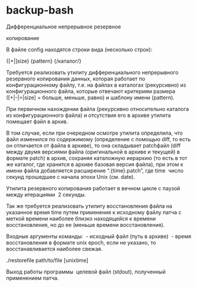 # backup-bash
Дифференциальное непрерывное резервное

копирование

В файле config находятся строки вида (несколько строк):

{[+|­]size} {pattern} {/каталог/}

Требуется реализовать утилиту дифференциального непрерывного резервного
копирования данных, которая работает по конфигурационному файлу, т.е. на файлах в
каталогах (рекурсивно) из конфигурационного файла, которые отвечают критериям
размера ([+|-­|=|size] = больше, меньше, равно) и шаблону имени (pattern).

При первичном нахождении файла (рекурсивно относительно каталога из
конфигурационного файла) и отсутствия его в архиве утилита помещает файл в архив.

В том случае, если при очередном осмотре утилита определила, что файл изменился по
содержимому (определение с помощью diff, то есть он отличается от файла в архиве), то
она складывает patch­файл (diff между двумя версиями файла (оригинальной в архиве и
текущей) в формате patch) в архив, сохраняя каталожную иерархию (то есть в тот же
каталог, где хранится в архиве базовая версия файла), при этом к имени файла
добавляется расширение “.{time}.patch”, где time ­ число секунд прошедшее с начала
эпохи Unix (см. date).

Утилита резервного копирования работает в вечном цикле с паузой между итерациями ­ 2
секунды.

Так же требуется реализовать утилиту восстановления файла на указанное время time
путем применения к исходному файлу патча с меткой времени наиболее близко
находящейся к времени восстановления, но до ее (меньше времени восстановления).

Входные аргументы команды:
­ - исходный файл (путь в архиве)
­ - время восстановления в формате unix epoch, если не указано, то
   восстанавливается наиболее свежая.

./restore­file path/to/file [unixtime]

Выход работы программы ­ целевой файл (stdout), полученный применением патча.
